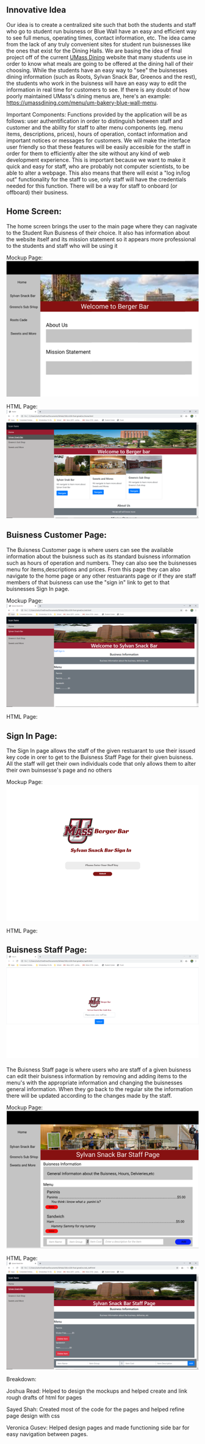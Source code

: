 Innovative Idea
---
Our idea is to create a centralized site such that both the students and staff who go to student run buisness or Blue Wall have an easy and efficient way to see full menus, operating times, contact information, etc. The idea came from the lack of any truly convenient sites for student run buisnesses like the ones that exist for the Dining Halls. We are basing the idea of final project off of the current [UMass Dining](https://umassdining.com/) website that many students use in order to know what meals are going to be offered at the dining hall of their choosing. While the students have an easy way to "see" the buisnesses dining information (such as Roots, Sylvan Snack Bar, Greenos and the rest), the students who work in the buisness will have an easy way to edit the information in real time for customers to see. If there is any doubt of how poorly maintained UMass's dining menus are, here's an example: https://umassdining.com/menu/um-bakery-blue-wall-menu.

 Important Components:
Functions provided by the application will be as follows: user authentification in order to distinguish between staff and customer and the ability for staff to alter menu components (eg. menu items, descriptions, prices), hours of operation, contact information and important notices or messages for customers. We will make the interface user friendly so that these features will be easily accesible for the staff in order for them to efficiently alter the site without any kind of web development experience. This is important because we want to make it quick and easy for staff, who are probably not computer scientists, to be able to alter a webpage. This also means that there will exist a "log in/log out" functionality for the staff to use, only staff will have the credentials needed for this function. There will be a way for staff to onboard (or offboard) their business. 

 Home Screen:
---
The home screen brings the user to the main page where they can nagivate to the Student Run Buisness of their choice. It also has information about the website itself and its mission statement so it appears more professional to the students and staff who will be using it

Mockup Page:
![Home Page](Mockups/home_page.PNG)

HTML Page:
![Home Page](Mockups/home_html.PNG)

Buisness Customer Page:
---
The Buisness Customer page is where users can see the available information about the buisness such as its standard buisness information such as hours of operation and numbers. They can also see the buisnesses menu for items,descriptions and prices. From this page they can also navigate to the home page or any other restuarants page or if they are staff members of that buisness can use the "sign in" link to get to that buisnesses Sign In page.

Mockup Page:
![Buisness Page](Mockups/sylvan_html.PNG)

HTML Page:

Sign In Page:
---
The Sign In page allows the staff of the given restuarant to use their issued key code in orer to get to the Buisness Staff Page for their given buisness. All the staff will get their own individuals code that only allows them to alter their own buinsesse's page and no others

Mockup Page:
![Buisness Page](Mockups/sign_in_page.PNG)

HTML Page:

Buisness Staff Page:
![Buisness Page](Mockups/sign_in_html.PNG)
---
The Buisness Staff page is where users who are staff of a given buisness can edit their buisness information by removing and adding items to the menu's with the appropriate information and changing the buisnesses general information. When they go back to the regular site the information there will be updated according to the changes made by the staff.

Mockup Page:
![Buisness Page](Mockups/sylvan_staff_page.PNG)

HTML Page:
![Buisness Page](Mockups/sylvan_staff_html.PNG)

Breakdown:

Joshua Read:
Helped to design the mockups and helped create and link rough drafts of html for pages

Sayed Shah:
Created most of the code for the pages and helped refine page design with css

Veronica Gusev:
Helped design pages and made functioning side bar for easy navigation between pages.